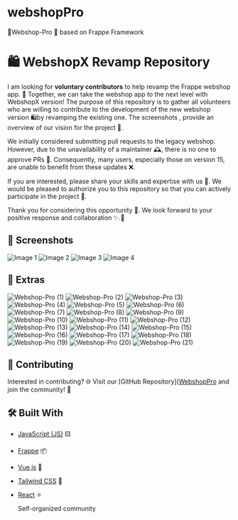 # webshopPro
👋Webshop-Pro 🛒 based on Frappe Framework

# 🛍️ WebshopX Revamp Repository

I am looking for <strong>voluntary contributors</strong> to help revamp the Frappe webshop app. 🚀 Together, we can take the webshop app to the next level with WebshopX version! 
The purpose of this repository is to gather all volunteers who are willing to contribute to the development of the new webshop version 🛍️by revamping the existing one. The screenshots , provide an overview of our vision for the project 📸.


We initially considered submitting pull requests to the legacy webshop. However, due to the unavailability of a maintainer 🕰️, there is no one to approve PRs 🚫. Consequently, many users, especially those on version 15, are unable to benefit from these updates ❌.

If you are interested, please share your skills and expertise with us 💼. We would be pleased to authorize you to this repository so that you can actively participate in the project 🚀.

Thank you for considering this opportunity 🙏. We look forward to your positive response and collaboration ✨.🌟

## 📸 Screenshots

![Image 1](profile-screen.jpg) ![Image 2](webshop.jpg) ![Image 3](webshsop-v2.jpg) ![Image 4](Webshop2.0.jpg)

## 📸 Extras
![Webshop-Pro (1)](webshop-pro%20(1).png) ![Webshop-Pro (2)](webshop-pro%20(2).png) ![Webshop-Pro (3)](webshop-pro%20(3).png) ![Webshop-Pro (4)](webshop-pro%20(4).png) ![Webshop-Pro (5)](webshop-pro%20(5).png) ![Webshop-Pro (6)](webshop-pro%20(6).png) ![Webshop-Pro (7)](webshop-pro%20(7).png) ![Webshop-Pro (8)](webshop-pro%20(8).png) ![Webshop-Pro (9)](webshop-pro%20(9).png) ![Webshop-Pro (10)](webshop-pro%20(10).png) ![Webshop-Pro (11)](webshop-pro%20(11).png) ![Webshop-Pro (12)](webshop-pro%20(12).png) ![Webshop-Pro (13)](webshop-pro%20(13).png) ![Webshop-Pro (14)](webshop-pro%20(14).png) ![Webshop-Pro (15)](webshop-pro%20(15).png) ![Webshop-Pro (16)](webshop-pro%20(16).png) ![Webshop-Pro (17)](webshop-pro%20(17).png) ![Webshop-Pro (18)](webshop-pro%20(18).png) ![Webshop-Pro (19)](webshop-pro%20(19).png) ![Webshop-Pro (20)](webshop-pro%20(20).png) ![Webshop-Pro (21)](webshop-pro%20(21).png)



## 🤝 Contributing

Interested in contributing? 🌐 Visit our [GitHub Repository]([WebshopPro](https://github.com/webshopx/Webshop-Pro-based-on-Frappe-Framework) and join the community! 🙌

## 🛠️ Built With

- [JavaScript (JS)](https://developer.mozilla.org/en-US/docs/Web/JavaScript) 🟨
- [Frappe](https://frappeframework.com/) 📦
- [Vue.js](https://vuejs.org/) 🖖
- [Tailwind CSS](https://tailwindcss.com/) 🌈
- [React](https://reactjs.org/) ⚛️

  Self-organized community

